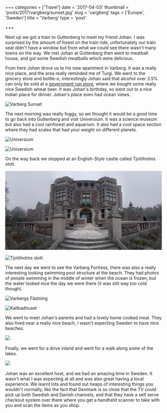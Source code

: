 +++
categories = ['Travel']
date = '2017-04-03'
thumbnail = 'posts/2017/vargberg/sunset.jpg'
slug = 'vargberg'
tags = ['Europe', 'Sweden']
title = 'Varberg'
type = 'post'

+++

Next up we got a train to Guttenberg to meet my friend Johan. I was surprised by the amount of forest on the train ride, unfortunately our train seat didn't have a window but from what we could see there wasn't many towns on the way. We met Johan at Guttenberg then went to meatball house, and got some Swedish meatballs which were delicious.

From here Johan drove us to his new apartment in Varberg. It was a really nice place, and the area really reminded me of Turgi. We went to the grocery store and bottle-o, interestingly Johan said that alcohol over 3.5% can only be sold at a [government run store](https://en.wikipedia.org/wiki/Systembolaget), where we bought some really nice Swedish wheat beer.
It was Johan's birthday, so went out to a nice Indian place for dinner.  Johan's place even had ocean views.

![](sunset.jpg "Varberg Sunset")

The next morning was really foggy, so we thought it would be a good time to go back into Guttenberg and visit Universium. It was a science museum but also had a cool rainforest and aquarium. It also had a cool space section where they had scales that had your weight on different planets.

![](Universium1.jpg "Universium")

![](Universium2.jpg "Universium")

On the way back we stopped at an English-Style castle called Tjolöholms slott.

![](castle.jpg "Tjolöholms slott")

![](castle2.jpg "Tjolöholms slott")

The next day we went to see the Varberg Fortress, there was also a really interesting looking swimming pool structure at the beach. They had photos of people swimming in the middle of winter when the ocean is frozen, but the water looked nice the day we were there (it was still way too cold though).

![](fortress.jpg "Varbergs Fästning")

![](bath.jpg "Kallbadhuset")

We went to meet Johan's parents and had a lovely home cooked meal. They also lived near a really nice beach, I wasn't expecting Sweden to have nice beaches.

![](beach.jpg "")

Finally, we went for a drive inland and went for a walk along some of the lakes.

![](lake.jpg "")

Johan was an excellent host, and we had an amazing time in Sweden. It wasn't what I was expecting at all and was also great having a local experience. We learnt lots and found out heaps of interesting things you wouldn't normally, like the fact that Denmark is so close that the TV could pick up both Swedish and Danish channels, and that they have a self serve checkout system over there where you get a handheld scanner to take with you and scan the items as you shop.